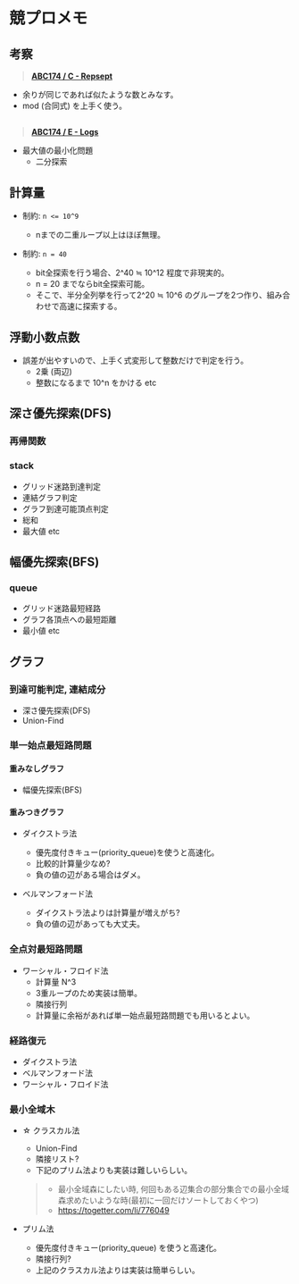 # 競プロメモ

## 考察
 > [**ABC174 / C - Repsept**](https://atcoder.jp/contests/abc174/tasks/abc174_c)
 - 余りが同じであれば似たような数とみなす。
 - mod (合同式) を上手く使う。
##  
 > [**ABC174 / E - Logs**](https://atcoder.jp/contests/abc174/tasks/abc174_e)
 - 最大値の最小化問題
   - 二分探索

## 計算量
 - 制約: `n <= 10^9`
   - nまでの二重ループ以上はほぼ無理。
   
 - 制約: `n = 40`
   - bit全探索を行う場合、2^40 ≒ 10^12 程度で非現実的。
   - n = 20 までならbit全探索可能。
   - そこで、半分全列挙を行って2^20 ≒ 10^6 のグループを2つ作り、組み合わせで高速に探索する。
 
## 浮動小数点数
 - 誤差が出やすいので、上手く式変形して整数だけで判定を行う。
   - 2乗 (両辺)
   - 整数になるまで 10^n をかける etc

## 深さ優先探索(DFS)
 ### 再帰関数
 
 ### stack
 - グリッド迷路到達判定
 - 連結グラフ判定
 - グラフ到達可能頂点判定
 - 総和
 - 最大値 etc
  
## 幅優先探索(BFS)
 ### queue
 - グリッド迷路最短経路
 - グラフ各頂点への最短距離
 - 最小値 etc
 
## グラフ 
 ### 到達可能判定, 連結成分
  - 深さ優先探索(DFS)
  - Union-Find 
 
 ### 単一始点最短路問題
  #### 重みなしグラフ
   - 幅優先探索(BFS)
  
  #### 重みつきグラフ
   - ダイクストラ法
     - 優先度付きキュー(priority_queue)を使うと高速化。
     - 比較的計算量少なめ?
     - 負の値の辺がある場合はダメ。

   - ベルマンフォード法
     - ダイクストラ法よりは計算量が増えがち?
     - 負の値の辺があっても大丈夫。
 
 ### 全点対最短路問題
  - ワーシャル・フロイド法
    - 計算量 N^3
    - 3重ループのため実装は簡単。
    - 隣接行列
    - 計算量に余裕があれば単一始点最短路問題でも用いるとよい。
  
 ### 経路復元
  - ダイクストラ法
  - ベルマンフォード法
  - ワーシャル・フロイド法
  
 ### 最小全域木
  - ☆ クラスカル法
    - Union-Find    
    - 隣接リスト?
    - 下記のプリム法よりも実装は難しいらしい。
    > - 最小全域森にしたい時, 何回もある辺集合の部分集合での最小全域森求めたいような時(最初に一回だけソートしておくやつ)
    > - https://togetter.com/li/776049
    
  - プリム法
    - 優先度付きキュー(priority_queue) を使うと高速化。
    - 隣接行列?
    - 上記のクラスカル法よりは実装は簡単らしい。
